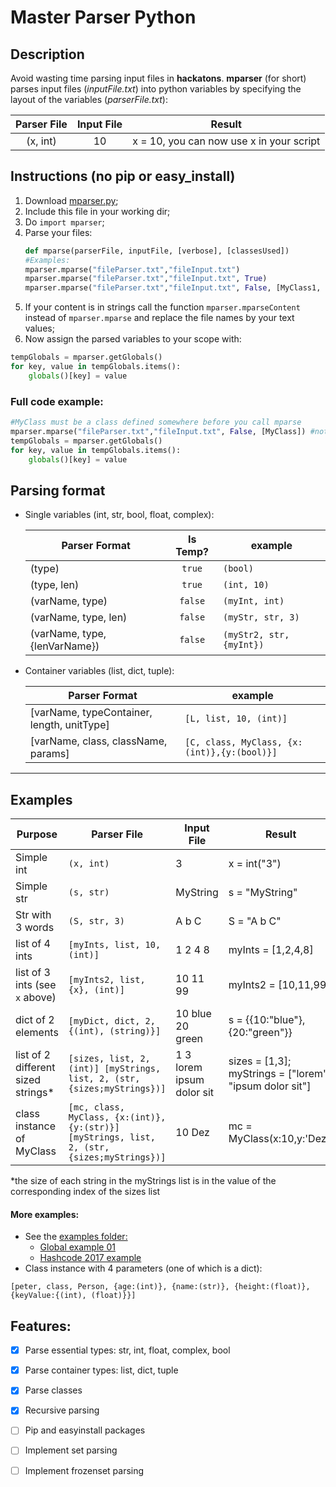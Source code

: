 # Master Parser Python
## Description
Avoid wasting time parsing input files in **hackatons**. 
**mparser** (for short) parses input files (_inputFile.txt_) into python variables by specifying the layout of the variables (_parserFile.txt_):

| Parser File  | Input File | Result |
|:------------:|:----------:|:----------:|
| (x, int)     | 10         | x = 10, you can now use x in your script         |
## Instructions (no pip or easy_install)
1. Download [mparser.py](https://github.com/msramalho/masterParserPython/blob/master/mparser.py);
2. Include this file in your working dir;
3. Do `import mparser`;
4. Parse your files:
    ```python 
    def mparse(parserFile, inputFile, [verbose], [classesUsed])
   #Examples:
    mparser.mparse("fileParser.txt","fileInput.txt")
    mparser.mparse("fileParser.txt","fileInput.txt", True)
    mparser.mparse("fileParser.txt","fileInput.txt", False, [MyClass1, MyClass2])
     ```
5. If your content is in strings call the function `mparser.mparseContent` instead of `mparser.mparse` and replace the file names by your text values;
6. Now assign the parsed variables to your scope with:
```python
tempGlobals = mparser.getGlobals()
for key, value in tempGlobals.items():
    globals()[key] = value
```
### Full code example:
```python
#MyClass must be a class defined somewhere before you call mparse
mparser.mparse("fileParser.txt","fileInput.txt", False, [MyClass]) #not verbose
tempGlobals = mparser.getGlobals()
for key, value in tempGlobals.items():
    globals()[key] = value
```

## Parsing format

- Single variables (int, str, bool, float, complex):

    | Parser Format   | Is Temp? | example |
    | ------------- |:-------------:| -------------| 
    | (type)      | `true` | `(bool)` |
    | (type, len)      | `true` | `(int, 10)` |
    | (varName, type)      | `false` | `(myInt, int)` |
    | (varName, type, len) | `false` | `(myStr, str, 3)` |
    | (varName, type, {lenVarName}) | `false` | `(myStr2, str, {myInt})` |
    
- Container variables (list, dict, tuple):
    
    | Parser Format   | example |
    | ------------- | -------------| 
    | [varName, typeContainer, length, unitType]      | `[L, list, 10, (int)]` |
    | [varName, class, className, params]      | `[C, class, MyClass, {x:(int)},{y:(bool)}]` |

---

## Examples

| Purpose  | Parser File  | Input File | Result |
| ---------| ------------ | ---------- | ------ |
| Simple int | `(x, int)`  | 3        | x = int("3")|
| Simple str | `(s, str)`  | MyString  | s = "MyString"|
| Str with 3 words | `(S, str, 3)`  | A b C  | S = "A b C"|
| list of 4 ints | `[myInts, list, 10, (int)]`  | 1 2 4 8  | myInts = [1,2,4,8]|
| list of 3 ints (see `x` above) | `[myInts2, list, {x}, (int)]`  | 10 11 99  | myInts2 = [10,11,99]|
| dict of 2 elements | `[myDict, dict, 2, {(int), (string)}]`  | 10 blue 20 green  | s = {{10:"blue"},{20:"green"}}|
| list of 2 different sized strings* | `[sizes, list, 2, (int)] [myStrings, list, 2, (str, {sizes;myStrings})]`  | 1 3  lorem ipsum dolor sit | sizes = [1,3]; myStrings = ["lorem", "ipsum dolor sit"]|
| class instance of MyClass | `[mc, class, MyClass, {x:(int)},{y:(str)}] [myStrings, list, 2, (str, {sizes;myStrings})]`  | 10 Dez | mc = MyClass(x:10,y:'Dez')|

*the size of each string in the myStrings list is in the value of the corresponding index of the sizes list

#### More examples:
- See the [examples folder:](https://github.com/msramalho/masterParserPython/tree/master/examples)
  - [Global example 01](https://github.com/msramalho/masterParserPython/tree/master/examples/ex_01)
  - [Hashcode 2017 example](https://github.com/msramalho/masterParserPython/tree/master/examples/ex_hashcode2017)
- Class instance with 4 parameters (one of which is a dict):
``` 
[peter, class, Person, {age:(int)}, {name:(str)}, {height:(float)}, {keyValue:{(int), (float)}}]
```

## Features:
- [x] Parse essential types: str, int, float, complex, bool
- [x] Parse container types: list, dict, tuple
- [x] Parse classes
- [x] Recursive parsing


- [ ] Pip and easyinstall packages
- [ ] Implement set parsing
- [ ] Implement frozenset parsing


